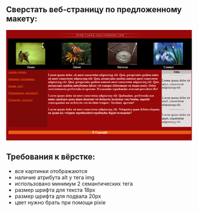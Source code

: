 ## Сверстать веб-страницу по предложенному макету:
![webpage maket](preview.png)
## Требования к вёрстке:
* все картинки отображаются
* наличие атрибута alt у тега img
* использовано минимум 2 семантических тега
* размер шрифта для текста 18px
* размер шрифта для подвала 20px
* цвет нужно брать при помощи pixie

